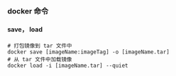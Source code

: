 ### docker 命令

#### save， load

```shell
# 打包镜像到 tar 文件中
docker save [imageName:imageTag] -o [imageName.tar]
# 从 tar 文件中加载镜像
docker load -i [imageName.tar] --quiet
```